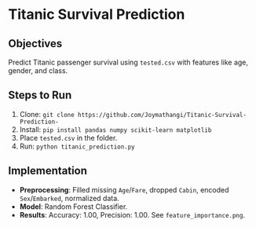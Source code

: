 
# Titanic Survival Prediction

## Objectives
Predict Titanic passenger survival using `tested.csv` with features like age, gender, and class.

## Steps to Run
1. Clone: `git clone https://github.com/Joymathangi/Titanic-Survival-Prediction-`
2. Install: `pip install pandas numpy scikit-learn matplotlib`
3. Place `tested.csv` in the folder.
4. Run: `python titanic_prediction.py`

## Implementation
- **Preprocessing**: Filled missing `Age`/`Fare`, dropped `Cabin`, encoded `Sex`/`Embarked`, normalized data.
- **Model**: Random Forest Classifier.
- **Results**: Accuracy: 1.00, Precision: 1.00. See `feature_importance.png`.
